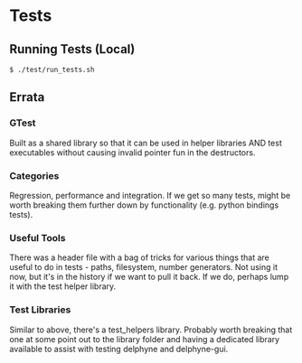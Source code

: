 # Tests

## Running Tests (Local)

```
$ ./test/run_tests.sh
```

## Errata

### GTest

Built as a shared library so that it can be used in helper libraries AND
test executables without causing invalid pointer fun in the destructors.

### Categories

Regression, performance and integration. If we get so many tests, might be worth
breaking them further down by functionality (e.g. python bindings tests).

### Useful Tools

There was a header file with a bag of tricks for various things that are
useful to do in tests - paths, filesystem, number generators. Not using
it now, but it's in the history if we want to pull it back. If we do,
perhaps lump it with the test helper library.

### Test Libraries

Similar to above, there's a test_helpers library. Probably worth
breaking that one at some point out to the library folder and having
a dedicated library available to assist with testing delphyne and delphyne-gui.

